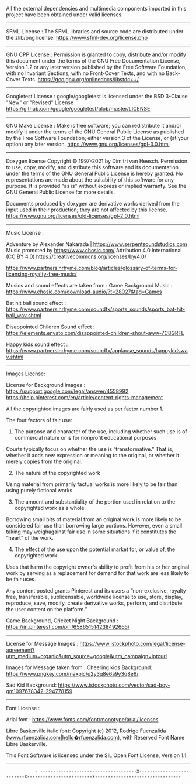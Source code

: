 All the external dependencies and multimedia components imported in this project have been obtained under valid licenses.
______________________________________________________________________________________________________________________________________________________________________________
SFML License :
The SFML libraries and source code are distributed under the zlib/png license.
https://www.sfml-dev.org/license.php
______________________________________________________________________________________________________________________________________________________________________________

GNU CPP License :
Permission is granted to copy, distribute and/or modify this document under the terms of the GNU Free Documentation License, 
Version 1.2 or any later version published by the Free Software Foundation; with no Invariant Sections, with no Front-Cover Texts, and with no Back-Cover Texts.
https://gcc.gnu.org/onlinedocs/libstdc++/
______________________________________________________________________________________________________________________________________________________________________________

Googletest License :
google/googletest is licensed under the
BSD 3-Clause "New" or "Revised" License
https://github.com/google/googletest/blob/master/LICENSE
______________________________________________________________________________________________________________________________________________________________________________

GNU Make License : 
Make is free software; you can redistribute it and/or modify it under the terms of the GNU General Public License as published by the Free Software Foundation; 
either version 3 of the License, or (at your option) any later version.
https://www.gnu.org/licenses/gpl-3.0.html
______________________________________________________________________________________________________________________________________________________________________________

Doxygen license
Copyright © 1997-2021 by Dimitri van Heesch.
Permission to use, copy, modify, and distribute this software and its documentation under the terms of the GNU General Public License is hereby granted. No representations are made about the suitability of this software for any purpose. It is provided "as is" without express or implied warranty. See the GNU General Public License for more details.

Documents produced by doxygen are derivative works derived from the input used in their production; they are not affected by this license.
https://www.gnu.org/licenses/old-licenses/gpl-2.0.html
______________________________________________________________________________________________________________________________________________________________________________

Music License : 

Adventure by Alexander Nakarada | https://www.serpentsoundstudios.com
Music promoted by https://www.chosic.com/
Attribution 4.0 International (CC BY 4.0)
https://creativecommons.org/licenses/by/4.0/

https://www.partnersinrhyme.com/blog/articles/glossary-of-terms-for-licensing-royalty-free-music/

Musics and sound effects are taken from :
Game Background Music :
https://www.chosic.com/download-audio/?t=28027&tag=Games

Bat hit ball sound effect :
https://www.partnersinrhyme.com/soundfx/sports_sounds/sports_bat-hit-ball_wav.shtml

Disappointed Children Sound effect :
https://elements.envato.com/disappointed-children-shout-aww-7C8GRFL

Happy kids sound effect :
https://www.partnersinrhyme.com/soundfx/applause_sounds/happykidswav.shtml
______________________________________________________________________________________________________________________________________________________________________________

Images License:

License for Background images : 
https://support.google.com/legal/answer/4558992
https://help.pinterest.com/en/article/content-rights-management

All the copyrighted images are fairly used as per factor number 1.

The four factors of fair use:
1. The purpose and character of the use, including whether such use is of commercial nature or is for nonprofit educational purposes

Courts typically focus on whether the use is “transformative.” That is, whether it adds new expression or meaning to the original, 
or whether it merely copies from the original.

2. The nature of the copyrighted work

Using material from primarily factual works is more likely to be fair than using purely fictional works.

3. The amount and substantiality of the portion used in relation to the copyrighted work as a whole

Borrowing small bits of material from an original work is more likely to be considered fair use than borrowing large portions. However, 
even a small taking may weighagainst fair use in some situations if it constitutes the “heart” of the work.

4. The effect of the use upon the potential market for, or value of, the copyrighted work

Uses that harm the copyright owner's ability to profit from his or her original work by serving as a replacement for demand for that work are less likely to be fair uses.

Any content posted grants Pinterest and its users a “non-exclusive, royalty-free, transferable, sublicensable, worldwide license to use, store, 
display, reproduce, save, modify, create derivative works, perform, and distribute the user content on the platform.”

Game Background, Cricket Night Background :
https://in.pinterest.com/pin/658651514238492665/
______________________________________________________________________________________________________________________________________________________________________________

License for Message Images : 
https://www.istockphoto.com/legal/license-agreement?utm_medium=organic&utm_source=google&utm_campaign=iptcurl

Images for Message taken from :
Cheering kids Background:
https://www.pngkey.com/maxpic/u2y3q8e6a9y3q8e6/

Sad Kid Background:
https://www.istockphoto.com/vector/sad-boy-gm1097678342-294778159
______________________________________________________________________________________________________________________________________________________________________________ 

Font License :

Arial font :
https://www.fonts.com/font/monotype/arial/licenses

Libre Baskerville italic font:
Copyright (c) 2012, Rodrigo Fuenzalida (www.rfuenzalida.com|hello�rfuenzalida.com), with Reserved Font Name Libre Baskerville.

This Font Software is licensed under the SIL Open Font License, Version 1.1.
______________________________________________________________________________________________________________________________________________________________________________

               - -------------------------------------X--------------------------X-------------------------X---------------------------------

